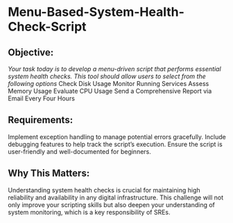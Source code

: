 # Menu-Based-System-Health-Check-Script

## Objective:
*Your task today is to develop a menu-driven script that performs essential system health checks. This tool should allow users to select from the following options*
Check Disk Usage
Monitor Running Services
Assess Memory Usage
Evaluate CPU Usage
Send a Comprehensive Report via Email Every Four Hours

## Requirements:
Implement exception handling to manage potential errors gracefully.
Include debugging features to help track the script’s execution.
Ensure the script is user-friendly and well-documented for beginners.

## Why This Matters:
Understanding system health checks is crucial for maintaining high reliability and availability in any digital infrastructure. This challenge will not only improve your scripting skills but also deepen your understanding of system monitoring, which is a key responsibility of SREs.

